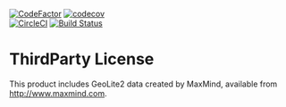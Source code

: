 [![CodeFactor](https://www.codefactor.io/repository/github/mempler/sora/badge)](https://www.codefactor.io/repository/github/mempler/sora)
[![codecov](https://codecov.io/gh/Mempler/Sora/branch/master/graph/badge.svg)](https://codecov.io/gh/Mempler/Sora) \
[![CircleCI](https://circleci.com/gh/Mempler/Sora.svg?style=svg)](https://circleci.com/gh/Mempler/Sora)
[![Build Status](https://semaphoreci.com/api/v1/mempler/sora/branches/master/badge.svg)](https://semaphoreci.com/mempler/sora)

# ThirdParty License
This product includes GeoLite2 data created by MaxMind, available from
<a href="http://www.maxmind.com">http://www.maxmind.com</a>.
